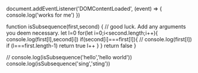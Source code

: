 document.addEventListener('DOMContentLoaded', (event) => {
    console.log('works for me')
})

function isSubsequence(first,second) {
    // good luck. Add any arguments you deem necessary.
    let l=0
    for(let i=0;i<second.length;i++){
        console.log(first[l],second[i])
        if(second[i]===first[l]){
            // console.log(first[l])
            if (l===first.length-1) return true
            l++
        }
    }
    return false
  }

//   console.log(isSubsequence('hello','hello world'))
  console.log(isSubsequence('sing','sting'))